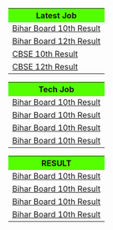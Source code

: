 
<html>
<head>
<link rel="stylesheet" href="https://stackpath.bootstrapcdn.com/bootstrap/4.5.0/css/bootstrap.min.css" integrity="sha384-9aIt2nRpC12Uk9gS9baDl411NQApFmC26EwAOH8WgZl5MYYxFfc+NcPb1dKGj7Sk" crossorigin="anonymous">
</head>


<body>


<div class="container text-center">
  <div class="row">
    <div class="col-sm-4 pl-3">
     <table>
<tr>
  <th scope="col" style="background:#55ff00">Latest Job</th>     
</tr>

<tr>
 
 <td><a href="http://biharboardonline.bihar.gov.in/">Bihar Board 10th Result </a></td>
  
</tr>

<tr>
 <td><a href="http://onlinebseb.in/">Bihar Board 12th Result</a></td> 
</tr>
<tr>
 <td><a href="http://cbseresults.nic.in/class10/class10th19.htm"> CBSE 10th Result</a></td>
</tr>
<tr>
 <td><a href="http://cbseresults.nic.in/class12/class12th19.htm"> CBSE 12th Result</a></td>
 
</tr>
</table>
    </div>
    
  <div class="col-sm-4 pl-3">
   <table>
  
<tr>
  <th scope="col" style="background:#55ff00">Tech Job</th>
       
<tr>
 
 <td><a href="http://biharboardonline.bihar.gov.in/"> Bihar Board 10th Result</a></td>
  
</tr>

<tr>
  
<td><a href="http://biharboardonline.bihar.gov.in/"> Bihar Board 10th Result</a></td>
  
</tr>

<tr>
  
 <td><a href="http://biharboardonline.bihar.gov.in/"> Bihar Board 10th Result</a></td>
   
</tr>
<tr>

 <td><a href="http://biharboardonline.bihar.gov.in/"> Bihar Board 10th Result</a></td>
  
</tr>
</table>
    </div>
   <div class="col-sm-4 pl-3 ">
     <table>
  
<tr>
  <th scope="col" style="background:#55ff00"> RESULT</th>
      
      
</tr>

<tr>
<td><a href="http://biharboardonline.bihar.gov.in/"> Bihar Board 10th Result</a></td>
 
</tr>

<tr>
  
 <td><a href="http://biharboardonline.bihar.gov.in/"> Bihar Board 10th Result</a></td>
  
</tr>

<tr>
  <td><a href="http://biharboardonline.bihar.gov.in/"> Bihar Board 10th Result</a></td>
 
</tr>
<tr>

 <td><a href="http://biharboardonline.bihar.gov.in/"> Bihar Board 10th Result</a></td>
  
</tr>
</table>
    </div>
  </div>
</div>
</div>
	
<script src="https://code.jquery.com/jquery-3.5.1.js"></script>
 <script src="https://code.jquery.com/jquery-3.5.1.slim.min.js" integrity="sha384-DfXdz2htPH0lsSSs5nCTpuj/zy4C+OGpamoFVy38MVBnE+IbbVYUew+OrCXaRkfj" crossorigin="anonymous"></script>
<script src="https://cdn.jsdelivr.net/npm/popper.js@1.16.0/dist/umd/popper.min.js" integrity="sha384-Q6E9RHvbIyZFJoft+2mJbHaEWldlvI9IOYy5n3zV9zzTtmI3UksdQRVvoxMfooAo" crossorigin="anonymous"></script>



